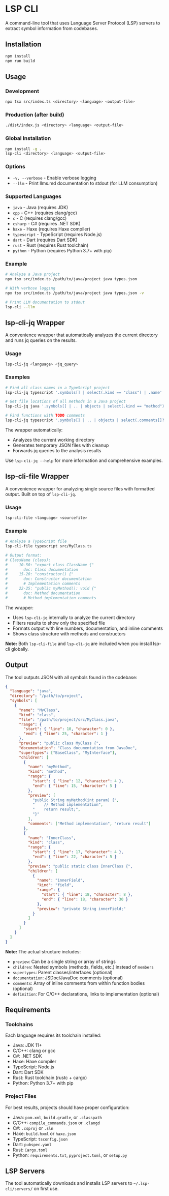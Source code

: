 # LSP CLI

A command-line tool that uses Language Server Protocol (LSP) servers to extract symbol information from codebases.

## Installation

```bash
npm install
npm run build
```

## Usage

### Development
```bash
npx tsx src/index.ts <directory> <language> <output-file>
```

### Production (after build)
```bash
./dist/index.js <directory> <language> <output-file>
```

### Global Installation
```bash
npm install -g .
lsp-cli <directory> <language> <output-file>
```

### Options
- `-v, --verbose` - Enable verbose logging
- `--llm` - Print llms.md documentation to stdout (for LLM consumption)

### Supported Languages
- `java` - Java (requires JDK)
- `cpp` - C++ (requires clang/gcc)
- `c` - C (requires clang/gcc)
- `csharp` - C# (requires .NET SDK)
- `haxe` - Haxe (requires Haxe compiler)
- `typescript` - TypeScript (requires Node.js)
- `dart` - Dart (requires Dart SDK)
- `rust` - Rust (requires Rust toolchain)
- `python` - Python (requires Python 3.7+ with pip)

### Example

```bash
# Analyze a Java project
npx tsx src/index.ts /path/to/java/project java types.json

# With verbose logging
npx tsx src/index.ts /path/to/java/project java types.json -v

# Print LLM documentation to stdout
lsp-cli --llm
```

## lsp-cli-jq Wrapper

A convenience wrapper that automatically analyzes the current directory and runs jq queries on the results.

### Usage
```bash
lsp-cli-jq <language> <jq_query>
```

### Examples
```bash
# Find all class names in a TypeScript project
lsp-cli-jq typescript '.symbols[] | select(.kind == "class") | .name'

# Get file locations of all methods in a Java project
lsp-cli-jq java '.symbols[] | .. | objects | select(.kind == "method") | "\(.file):\(.range.start.line + 1)"'

# Find functions with TODO comments
lsp-cli-jq typescript '.symbols[] | .. | objects | select(.comments[]? | contains("TODO")) | .name'
```

The wrapper automatically:
- Analyzes the current working directory
- Generates temporary JSON files with cleanup
- Forwards jq queries to the analysis results

Use `lsp-cli-jq --help` for more information and comprehensive examples.

## lsp-cli-file Wrapper

A convenience wrapper for analyzing single source files with formatted output. Built on top of `lsp-cli-jq`.

### Usage
```bash
lsp-cli-file <language> <sourcefile>
```

### Example
```bash
# Analyze a TypeScript file
lsp-cli-file typescript src/MyClass.ts

# Output format:
# ClassName (class):
#     10-50: "export class ClassName {"
#       doc: Class documentation
#     15-20: "constructor() {"
#       doc: Constructor documentation
#       # Implementation comments
#     22-25: "public myMethod(): void {"
#       doc: Method documentation
#       # Method implementation comments
```

The wrapper:
- Uses `lsp-cli-jq` internally to analyze the current directory
- Filters results to show only the specified file
- Formats output with line numbers, documentation, and inline comments
- Shows class structure with methods and constructors

**Note:** Both `lsp-cli-file` and `lsp-cli-jq` are included when you install lsp-cli globally.

## Output

The tool outputs JSON with all symbols found in the codebase:

```json
{
  "language": "java",
  "directory": "/path/to/project",
  "symbols": [
    {
      "name": "MyClass",
      "kind": "class",
      "file": "/path/to/project/src/MyClass.java",
      "range": {
        "start": { "line": 10, "character": 0 },
        "end": { "line": 25, "character": 1 }
      },
      "preview": "public class MyClass {",
      "documentation": "Class documentation from JavaDoc",
      "supertypes": ["BaseClass", "MyInterface"],
      "children": [
        {
          "name": "myMethod",
          "kind": "method",
          "range": {
            "start": { "line": 12, "character": 4 },
            "end": { "line": 15, "character": 5 }
          },
          "preview": [
            "public String myMethod(int param) {",
            "    // Method implementation",
            "    return result;",
            "}"
          ],
          "comments": ["Method implementation", "return result"]
        },
        {
          "name": "InnerClass",
          "kind": "class",
          "range": {
            "start": { "line": 17, "character": 4 },
            "end": { "line": 22, "character": 5 }
          },
          "preview": "public static class InnerClass {",
          "children": [
            {
              "name": "innerField",
              "kind": "field",
              "range": {
                "start": { "line": 18, "character": 8 },
                "end": { "line": 18, "character": 30 }
              },
              "preview": "private String innerField;"
            }
          ]
        }
      ]
    }
  ]
}
```

**Note:** The actual structure includes:
- `preview`: Can be a single string or array of strings
- `children`: Nested symbols (methods, fields, etc.) instead of `members`
- `supertypes`: Parent classes/interfaces (optional)
- `documentation`: JSDoc/JavaDoc comments (optional)
- `comments`: Array of inline comments from within function bodies (optional)
- `definition`: For C/C++ declarations, links to implementation (optional)

## Requirements

### Toolchains
Each language requires its toolchain installed:
- Java: JDK 11+
- C/C++: clang or gcc
- C#: .NET SDK
- Haxe: Haxe compiler
- TypeScript: Node.js
- Dart: Dart SDK
- Rust: Rust toolchain (rustc + cargo)
- Python: Python 3.7+ with pip

### Project Files
For best results, projects should have proper configuration:
- Java: `pom.xml`, `build.gradle`, or `.classpath`
- C/C++: `compile_commands.json` or `.clangd`
- C#: `.csproj` or `.sln`
- Haxe: `build.hxml` or `haxe.json`
- TypeScript: `tsconfig.json`
- Dart: `pubspec.yaml`
- Rust: `Cargo.toml`
- Python: `requirements.txt`, `pyproject.toml`, or `setup.py`

## LSP Servers

The tool automatically downloads and installs LSP servers to `~/.lsp-cli/servers/` on first use.